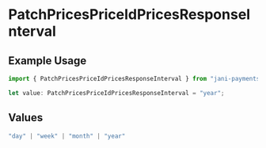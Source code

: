 # PatchPricesPriceIdPricesResponseInterval

## Example Usage

```typescript
import { PatchPricesPriceIdPricesResponseInterval } from "jani-payments/models/operations";

let value: PatchPricesPriceIdPricesResponseInterval = "year";
```

## Values

```typescript
"day" | "week" | "month" | "year"
```